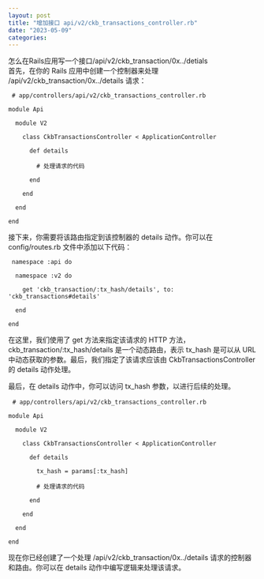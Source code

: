 ```yaml
---
layout: post
title: "增加接口 api/v2/ckb_transactions_controller.rb"
date: "2023-05-09"
categories: 
---
```

<p>怎么在Rails应用写一个接口/api/v2/ckb_transaction/0x../detials<br />
首先，在你的 Rails 应用中创建一个控制器来处理 /api/v2/ckb_transaction/0x../details 请求：</p>

<pre>
<code>&nbsp;# app/controllers/api/v2/ckb_transactions_controller.rb

module Api

&nbsp; module V2

&nbsp;&nbsp;&nbsp; class CkbTransactionsController &lt; ApplicationController

&nbsp;&nbsp;&nbsp;&nbsp;&nbsp; def details

&nbsp;&nbsp;&nbsp;&nbsp;&nbsp;&nbsp;&nbsp; # 处理请求的代码

&nbsp;&nbsp;&nbsp;&nbsp;&nbsp; end

&nbsp;&nbsp;&nbsp; end

&nbsp; end

end</code></pre>

<p>接下来，你需要将该路由指定到该控制器的 details 动作。你可以在 config/routes.rb 文件中添加以下代码：</p>

<pre>
<code>&nbsp;namespace :api do

&nbsp; namespace :v2 do

&nbsp;&nbsp;&nbsp; get &#39;ckb_transaction/:tx_hash/details&#39;, to: &#39;ckb_transactions#details&#39;

&nbsp; end

end</code></pre>

<p>在这里，我们使用了 get 方法来指定该请求的 HTTP 方法，ckb_transaction/:tx_hash/details 是一个动态路由，表示 tx_hash 是可以从 URL 中动态获取的参数。最后，我们指定了该请求应该由 CkbTransactionsController 的 details 动作处理。</p>

<p>最后，在 details 动作中，你可以访问 tx_hash 参数，以进行后续的处理。</p>

<pre>
&nbsp;<code># app/controllers/api/v2/ckb_transactions_controller.rb

module Api

&nbsp; module V2

&nbsp;&nbsp;&nbsp; class CkbTransactionsController &lt; ApplicationController

&nbsp;&nbsp;&nbsp;&nbsp;&nbsp; def details

&nbsp;&nbsp;&nbsp;&nbsp;&nbsp;&nbsp;&nbsp; tx_hash = params[:tx_hash]

&nbsp;&nbsp;&nbsp;&nbsp;&nbsp;&nbsp;&nbsp; # 处理请求的代码

&nbsp;&nbsp;&nbsp;&nbsp;&nbsp; end

&nbsp;&nbsp;&nbsp; end

&nbsp; end

end</code></pre>

<p>现在你已经创建了一个处理 /api/v2/ckb_transaction/0x../details 请求的控制器和路由。你可以在 details 动作中编写逻辑来处理该请求。</p>

<p>&nbsp;</p>

